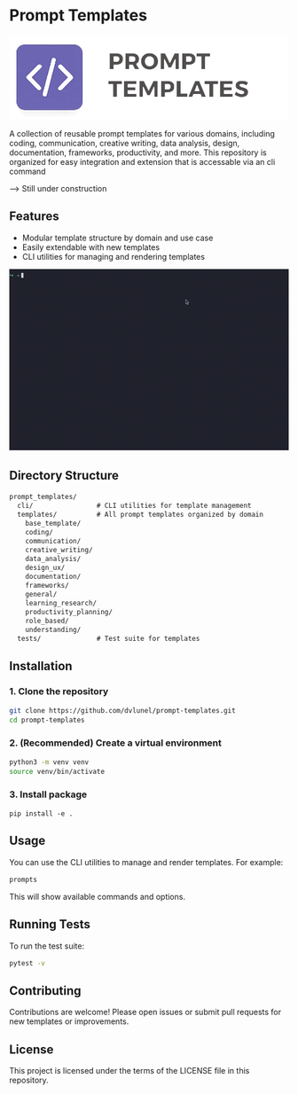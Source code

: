 # Prompt Templates

![Alt text](assets/logo.png)

A collection of reusable prompt templates for various domains, including coding, communication, creative writing, data analysis, design, documentation, frameworks, productivity, and more. This repository is organized for easy integration and extension that is accessable via an cli command

--> Still under construction

## Features
- Modular template structure by domain and use case
- Easily extendable with new templates
- CLI utilities for managing and rendering templates


![Demo](assets/output.gif)

## Directory Structure
```
prompt_templates/
  cli/                # CLI utilities for template management
  templates/          # All prompt templates organized by domain
    base_template/
    coding/
    communication/
    creative_writing/
    data_analysis/
    design_ux/
    documentation/
    frameworks/
    general/
    learning_research/
    productivity_planning/
    role_based/
    understanding/
  tests/              # Test suite for templates
```

## Installation

### 1. Clone the repository
```bash
git clone https://github.com/dvlunel/prompt-templates.git
cd prompt-templates
```

### 2. (Recommended) Create a virtual environment
```bash
python3 -m venv venv
source venv/bin/activate
```

### 3. Install package
```
pip install -e .
```

## Usage

You can use the CLI utilities to manage and render templates. For example:

```bash
prompts
```

This will show available commands and options.

## Running Tests

To run the test suite:
```bash
pytest -v
```

## Contributing

Contributions are welcome! Please open issues or submit pull requests for new templates or improvements.

## License

This project is licensed under the terms of the LICENSE file in this repository.

